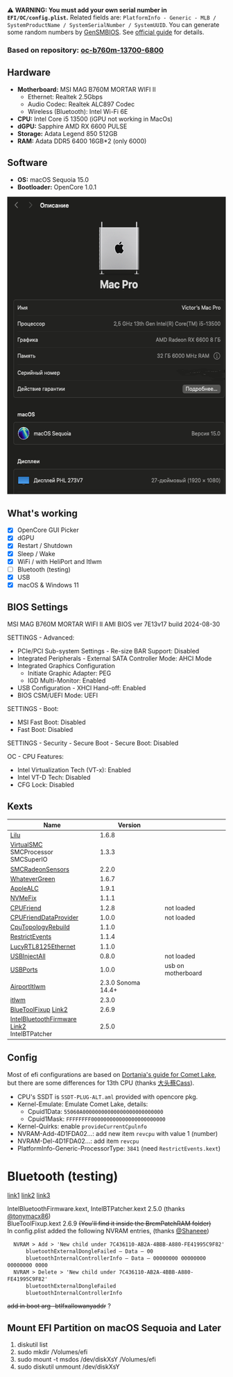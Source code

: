 ⚠️ **WARNING: You must add your own serial number in `EFI/OC/config.plist`.** Related fields are: `PlatformInfo - Generic - MLB / SystemProductName / SystemSerialNumber / SystemUUID`. You can generate some random numbers by [GenSMBIOS](https://github.com/corpnewt/GenSMBIOS). See [official guide](https://dortania.github.io/OpenCore-Install-Guide/config.plist/comet-lake.html#platforminfo) for details.

### Based on repository: [oc-b760m-13700-6800](https://github.com/ichenhe/oc-b760m-13700-6800)

## Hardware

- **Motherboard:** MSI MAG B760M MORTAR WIFI II
  - Ethernet: Realtek 2.5Gbps
  - Audio Codec: Realtek ALC897 Codec
  - Wireless (Bluetooth): Intel Wi-Fi 6E
- **CPU:** Intel Core i5 13500 (iGPU not working in MacOs)
- **dGPU:** Sapphire AMD RX 6600 PULSE
- **Storage:**  Adata Legend 850 512GB
- **RAM:** Adata DDR5 6400 16GB*2 (only 6000)

## Software

- **OS:** macOS Sequoia 15.0
- **Bootloader:** OpenCore 1.0.1

<img alt="img_1.png" height="685" src="img.png" width="561"/>

## What's working

- [x] OpenCore GUI Picker
- [x] dGPU
- [x] Restart / Shutdown
- [x] Sleep / Wake
- [x] WiFi  / with HeliPort and Itlwm
- [ ] Bluetooth (testing)
- [x] USB
- [x] macOS & Windows 11

## BIOS Settings

MSI MAG B760M MORTAR WIFI II AMI BIOS ver 7E13v17 build 2024-08-30

SETTINGS - Advanced:
 - PCIe/PCI Sub-system Settings - Re-size BAR Support: Disabled
 - Integrated Peripherals - External SATA Controller Mode: AHCI Mode
 - Integrated Graphics Configuration
   - Initiate Graphic Adapter: PEG
   - IGD Multi-Monitor: Enabled
- USB Configuration - XHCI Hand-off: Enabled
- BIOS CSM/UEFI Mode: UEFI

SETTINGS - Boot:
- MSI Fast Boot: Disabled
- Fast Boot: Disabled

SETTINGS - Security - Secure Boot - Secure Boot: Disabled

OC - CPU Features:
- Intel Virtualization Tech (VT-x): Enabled
- Intel VT-D Tech: Disabled
- CFG Lock: Disabled

## Kexts
| Name                                                                                                                                                                                                            | Version            |      |
|-----------------------------------------------------------------------------------------------------------------------------------------------------------------------------------------------------------------|--------------------| ---- |
| [Lilu](https://github.com/acidanthera/Lilu/releases)                                                                                                                                                            | 1.6.8              |      |
| [VirtualSMC](https://github.com/acidanthera/VirtualSMC/releases)<br /> SMCProcessor <br /> SMCSuperIO                                                                                                           | 1.3.3              |      |
| [SMCRadeonSensors](https://github.com/NootInc/RadeonSensor/releases)                                                                                                                                            | 2.2.0              |      |
| [WhateverGreen](https://github.com/acidanthera/WhateverGreen/releases)                                                                                                                                          | 1.6.7              |      |
| [AppleALC](https://github.com/acidanthera/AppleALC/releases)                                                                                                                                                    | 1.9.1              |      |
| [NVMeFix](https://github.com/acidanthera/NVMeFix/releases)                                                                                                                                                      | 1.1.1              |      |
| [CPUFriend](https://github.com/acidanthera/CPUFriend/releases/)                                                                                                                                                 | 1.2.8              | not loaded     |
| [CPUFriendDataProvider]()                                                                                                                                                                                       | 1.0.0              | not loaded     |
| [CpuTopologyRebuild](https://github.com/b00t0x/CpuTopologyRebuild)                                                                                                                                              | 1.1.0              |      |
| [RestrictEvents](https://github.com/acidanthera/RestrictEvents)                                                                                                                                                 | 1.1.4              |      |
| [LucyRTL8125Ethernet](https://www.insanelymac.com/forum/files/file/1004-lucyrtl8125ethernet/)                                                                                                                   | 1.1.0              |      |
| [USBInjectAll]()                                                                                                                                                                                                | 0.8.0              | not loaded     |
| [USBPorts]()                                                                                                                                                                                                    | 1.0.0              | usb on motherboard |
| [AirportItlwm](https://github.com/OpenIntelWireless/itlwm/releases)                                                                                                                                             | 2.3.0 Sonoma 14.4+ |      |
| [itlwm](https://github.com/OpenIntelWireless/itlwm/releases)                                                                                                                                                    | 2.3.0              |      |
| [BlueToolFixup](https://github.com/acidanthera/BrcmPatchRAM/releases)  [Link2](https://dortania.github.io/builds/?product=BrcmPatchRAM&viewall=true&version=2.6.9&sha=d7e3f23c374c7048bc31a207da3d1804f593f47b) | 2.6.9              |      |
| [IntelBluetoothFirmware](https://github.com/OpenIntelWireless/IntelBluetoothFirmware/releases) [Link2](https://dortania.github.io/builds/?product=IntelBluetoothFirmware&viewall=true&version=2.5.0&sha=50e971c524081a1d97a72794db2640aa0136e284)<br />IntelBTPatcher                                                                                    | 2.5.0              |      |

## Config

Most of efi configurations are based on [Dortania's guide for Comet Lake](https://dortania.github.io/OpenCore-Install-Guide/config.plist/comet-lake.html#acpi), but there are some differences for 13th CPU (thanks [大头蔡Cass](https://www.youtube.com/watch?v=qcOpeg9E1fQ)).

- CPU's SSDT is `SSDT-PLUG-ALT.aml` provided with opencore pkg.
- Kernel-Emulate: Emulate Comet Lake, details:
  - Cpuid1Data: `55060A00000000000000000000000000`
  - Cpuid1Mask: `FFFFFFFF000000000000000000000000`
- Kernel-Quirks: enable `provideCurrentCpulnfo`
- NVRAM-Add-4D1FDA02...: add new item `revcpu` with value 1 (number)
- NVRAM-Del-4D1FDA02...: add item `revcpu`
- PlatformInfo-Generic-ProcessorType: `3841` (need `RestrictEvents.kext`)

# Bluetooth (testing) 
[link1](https://www.tonymacx86.com/threads/guide-macos-sequoia-nootedred-amd-radeon-graphics.330240/)
[link2](https://forum.amd-osx.com/threads/finally-intel-bluetooth-working-under-sequoia-15-0-24a335.5430/)
[link3](https://github.com/OpenIntelWireless/IntelBluetoothFirmware/issues/486)

IntelBluetoothFirmware.kext, IntelBTPatcher.kext 2.5.0 (thanks [@tonymacx86](https://www.tonymacx86.com/members/3/)) <br />
BlueToolFixup.kext 2.6.9 ~~(You'll find it inside the BrcmPatchRAM folder)~~ <br />
In config.plist added the following NVRAM entries, (thanks [@Shaneee](https://www.tonymacx86.com/members/2381583/)) <br />

      NVRAM > Add > 'New child under 7C436110-AB2A-4BBB-A880-FE41995C9F82'
          bluetoothExternalDongleFailed — Data — 00
          bluetoothInternalControllerInfo — Data — 00000000 00000000 00000000 0000
      NVRAM > Delete > 'New child under 7C436110-AB2A-4BBB-A880-FE41995C9F82'
          bluetoothExternalDongleFailed
          bluetoothInternalControllerInfo

~~add in boot arg -btlfxallowanyaddr~~ ?

## Mount EFI Partition on macOS Sequoia and Later

1. diskutil list
2. sudo mkdir /Volumes/efi
3. sudo mount -t msdos /dev/diskXsY /Volumes/efi
4. sudo diskutil unmount /dev/diskXsY
